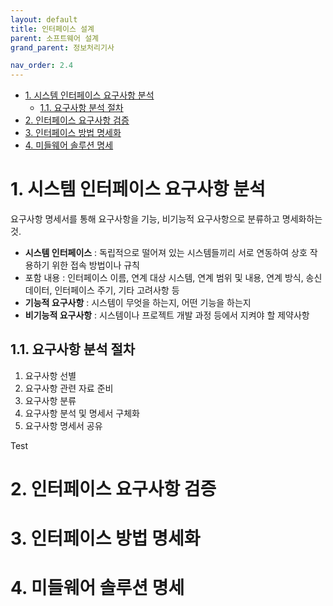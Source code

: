 ```yaml
---
layout: default
title: 인터페이스 설계
parent: 소프트웨어 설계
grand_parent: 정보처리기사

nav_order: 2.4
---
```


- [1. 시스템 인터페이스 요구사항 분석](#1-시스템-인터페이스-요구사항-분석)
  - [1.1. 요구사항 분석 절차](#11-요구사항-분석-절차)
- [2. 인터페이스 요구사항 검증](#2-인터페이스-요구사항-검증)
- [3. 인터페이스 방법 명세화](#3-인터페이스-방법-명세화)
- [4. 미들웨어 솔루션 명세](#4-미들웨어-솔루션-명세)

# 1. 시스템 인터페이스 요구사항 분석
요구사항 명세서를 통해 요구사항을 기능, 비기능적 요구사항으로 분류하고 명세화하는 것.

- **시스템 인터페이스** : 독립적으로 떨어져 있는 시스템들끼리 서로 연동하여 상호 작용하기 위한 접속 방법이나 규칙
- 포함 내용 : 인터페이스 이름, 연계 대상 시스템, 연계 범위 및 내용, 연계 방식, 송신 데이터, 인터페이스 주기, 기타 고려사항 등
- **기능적 요구사항** : 시스템이 무엇을 하는지, 어떤 기능을 하는지
- **비기능적 요구사항** : 시스템이나 프로젝트 개발 과정 등에서 지켜야 할 제약사항

## 1.1. 요구사항 분석 절차
1. 요구사항 선별
2. 요구사항 관련 자료 준비
3. 요구사항 분류
4. 요구사항 분석 및 명세서 구체화
5. 요구사항 명세서 공유

Test


# 2. 인터페이스 요구사항 검증

# 3. 인터페이스 방법 명세화

# 4. 미들웨어 솔루션 명세
